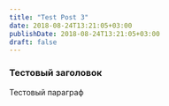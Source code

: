 ```yaml
---
title: "Test Post 3"
date: 2018-08-24T13:21:05+03:00
publishDate: 2018-08-24T13:21:05+03:00
draft: false
---
```

### Тестовый заголовок

Тестовый параграф
